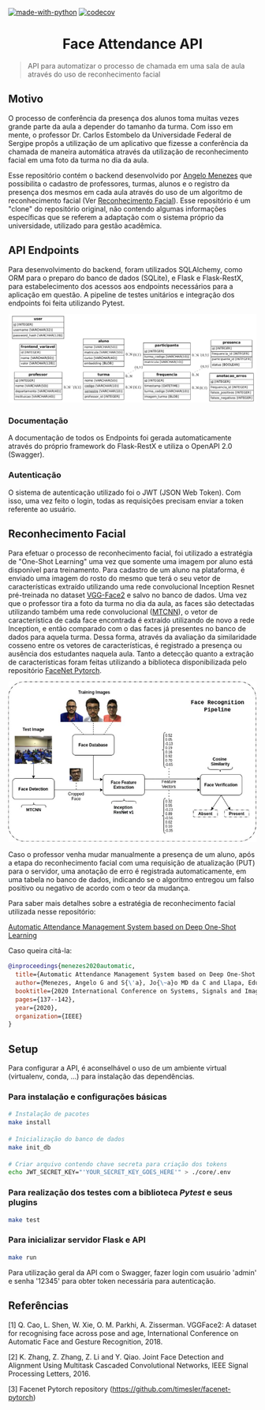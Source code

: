 [![made-with-python](https://img.shields.io/badge/Made%20with-Python-1f425f.svg)](https://www.python.org/)
[![codecov](https://codecov.io/gh/angelomenezes/face-attendance-api/branch/master/graph/badge.svg?token=2JW53NT8D7)](https://codecov.io/gh/angelomenezes/face-attendance-api)

<h1 align="center"> Face Attendance API </h1>

> API para automatizar o processo de chamada em uma sala de aula através do uso de reconhecimento facial

## Motivo
O processo de conferência da presença dos alunos toma muitas vezes grande parte da aula a depender do tamanho da turma. Com isso em mente, o professor Dr. Carlos Estombelo da Universidade Federal de Sergipe propôs a utilização de um aplicativo que fizesse a conferência da chamada de maneira automática através da utilização de reconhecimento facial em uma foto da turma no dia da aula. 

Esse repositório contém o backend desenvolvido por [Angelo Menezes](https://angelomenezes.github.io) que possibilita o cadastro de professores, turmas, alunos e o registro da presença dos mesmos em cada aula através do uso de um algoritmo de reconhecimento facial (Ver [Reconhecimento Facial](#reconhecimento-facial)). Esse repositório é um "clone" do repositório original, não contendo algumas informações específicas que se referem a adaptação com o sistema próprio da universidade, utilizado para gestão acadêmica. 

## API Endpoints
Para desenvolvimento do backend, foram utilizados SQLAlchemy, como ORM para o preparo do banco de dados (SQLite), e Flask e Flask-RestX, para estabelecimento dos acessos aos endpoints necessários para a aplicação em questão. A pipeline de testes unitários e integração dos endpoints foi feita utilizando Pytest.

<div style="text-align:center"><img src="doc/Diagrama-Relacoes.png" /></div>

### Documentação
A documentação de todos os Endpoints foi gerada automaticamente através do próprio framework do Flask-RestX e utiliza o OpenAPI 2.0 (Swagger).

### Autenticação
O sistema de autenticação utilizado foi o JWT (JSON Web Token). Com isso, uma vez feito o login, todas as requisições precisam enviar a token referente ao usuário.

## Reconhecimento Facial

Para efetuar o processo de reconhecimento facial, foi utilizado a estratégia de "One-Shot Learning" uma vez que somente uma imagem por aluno está disponível para treinamento. Para cadastro de um aluno na plataforma, é enviado uma imagem do rosto do mesmo que terá o seu vetor de características extraído utilizando uma rede convolucional Inception Resnet pré-treinada no dataset [VGG-Face2](https://ieeexplore.ieee.org/document/8373813) e salvo no banco de dados. Uma vez que o professor tira a foto da turma no dia da aula, as faces são detectadas utilizando também uma rede convolucional ([MTCNN](https://ieeexplore.ieee.org/document/7553523)), o vetor de característica de cada face encontrada é extraído utilizando de novo a rede Inception, e então comparado com o das faces já presentes no banco de dados para aquela turma. Dessa forma, através da avaliação da similaridade cosseno entre os vetores de características, é registrado a presença ou ausência dos estudantes naquela aula. Tanto a detecção quanto a extração de características foram feitas utilizando a biblioteca disponibilizada pelo repositório [FaceNet Pytorch](https://github.com/timesler/facenet-pytorch).

![Pipeline de Reconhecimento Facial](doc/Face-Recog-Pipeline.jpg "Pipeline de Reconhecimento Facial")

Caso o professor venha mudar manualmente a presença de um aluno, após a etapa do reconhecimento facial com uma requisição de atualização (PUT) para o servidor, uma anotação de erro é registrada automaticamente, em uma tabela no banco de dados, indicando se o algoritmo entregou um falso positivo ou negativo de acordo com o teor da mudança. 

Para saber mais detalhes sobre a estratégia de reconhecimento facial utilizada nesse repositório: 

[Automatic Attendance Management System based on Deep One-Shot Learning](https://ieeexplore.ieee.org/abstract/document/9145230)

Caso queira citá-la:

```bibtex
@inproceedings{menezes2020automatic,
  title={Automatic Attendance Management System based on Deep One-Shot Learning},
  author={Menezes, Angelo G and S{\'a}, Jo{\~a}o MD da C and Llapa, Eduardo and Estombelo-Montesco, Carlos A},
  booktitle={2020 International Conference on Systems, Signals and Image Processing (IWSSIP)},
  pages={137--142},
  year={2020},
  organization={IEEE}
}
```

## Setup

Para configurar a API, é aconselhável o uso de um ambiente virtual (virtualenv, conda, ...) para instalação das dependências.

### Para instalação e configurações básicas 
```sh
# Instalação de pacotes
make install

# Inicialização do banco de dados
make init_db

# Criar arquivo contendo chave secreta para criação dos tokens
echo JWT_SECRET_KEY="'YOUR_SECRET_KEY_GOES_HERE'" > ./core/.env
```

### Para realização dos testes com a biblioteca *Pytest* e seus plugins
```sh
make test
```

### Para inicializar servidor Flask e API
```sh
make run
```

Para utilização geral da API com o Swagger, fazer login com usuário 'admin' e senha '12345' para obter token necessária para autenticação.

## Referências

[1] Q. Cao, L. Shen, W. Xie, O. M. Parkhi, A. Zisserman. VGGFace2: A dataset for recognising face across pose and age, International Conference on Automatic Face and Gesture Recognition, 2018.

[2] K. Zhang, Z. Zhang, Z. Li and Y. Qiao. Joint Face Detection and Alignment Using Multitask Cascaded Convolutional Networks, IEEE Signal Processing Letters, 2016.

[3] Facenet Pytorch repository (https://github.com/timesler/facenet-pytorch)

